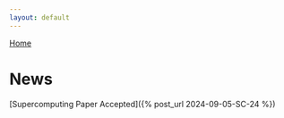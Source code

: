 ```yaml
---
layout: default
---
```


[Home](./)

# News
[Supercomputing Paper Accepted]({% post_url 2024-09-05-SC-24 %})

